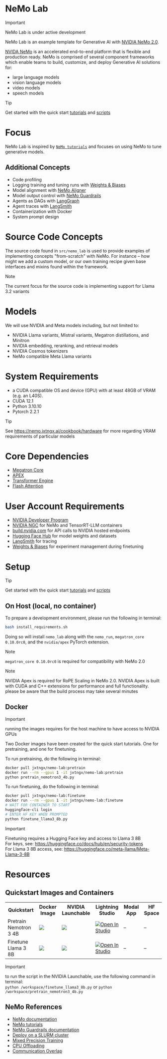 # NeMo Lab

> [!IMPORTANT]
> NeMo Lab is under active development

NeMo Lab is an example template for Generative AI with [NVIDIA NeMo 2.0](https://www.nvidia.com/en-us/ai-data-science/products/nemo/).

[NVIDA NeMo](https://www.nvidia.com/en-us/ai-data-science/products/nemo/) is an accelerated end-to-end platform that is flexible and production ready. NeMo is comprised of several component frameworks which enable teams to build, customize, and deploy Generative AI solutions for:

- large language models
- vision language models
- video models
- speech models

> [!TIP]
> Get started with the quick start [tutorials](docs/tutorials/quickstarts) and [scripts](scripts/tutorials/nemo)

# Focus

NeMo Lab is inspired by [`NeMo tutorials`](https://docs.nvidia.com/nemo-framework/user-guide/latest/nemotoolkit/starthere/tutorials.html) and focuses on using NeMo to tune generative models.

## Additional Concepts

- Code profiling
- Logging training and tuning runs with [Weights & Biases](https://wandb.ai/site)
- Model alignment with [NeMo Aligner](https://github.com/NVIDIA/NeMo-Aligner)
- Model output control with [NeMo Guardrails](https://github.com/NVIDIA/NeMo-Guardrails)
- Agents as DAGs with [LangGraph](https://www.langchain.com/langgraph)
- Agent traces with [LangSmith](https://www.langchain.com/langsmith)
- Containerization with Docker
- System prompt design

# Source Code Concepts

The source code found in `src/nemo_lab` is used to provide examples of implementing concepts "from-scratch" with NeMo. For instance – how might we add a custom model, or our own training recipe given base interfaces and mixins found within the framework.

> [!NOTE]
> The current focus for the source code is implementing support for Llama 3.2 variants

# Models

We will use NVIDIA and Meta models including, but not limited to:

- NVIDIA Llama variants, Mistral variants, Megatron distillations, and Minitron
- NVIDIA embedding, reranking, and retrieval models
- NVIDIA Cosmos tokenizers
- NeMo compatible Meta Llama variants

# System Requirements

- a CUDA compatible OS and device (GPU) with at least 48GB of VRAM (e.g. an L40S).
- CUDA 12.1
- Python 3.10.10
- Pytorch 2.2.1

> [!TIP]
> See https://nemo.jxtngx.ai/cookbook/hardware for more regarding VRAM requirements of particular models

# Core Dependencies

- [Megatron Core](https://github.com/NVIDIA/Megatron-LM)
- [APEX](https://github.com/NVIDIA/apex)
- [Transformer Engine](https://github.com/NVIDIA/TransformerEngine)
- [Flash Attention](https://github.com/Dao-AILab/flash-attention)

# User Account Requirements

- [NVIDIA Developer Program](https://developer.nvidia.com/developer-program)
- [NVIDIA NGC](https://catalog.ngc.nvidia.com/) for NeMo and TensorRT-LLM containers
- [build.nvidia.com](https://build.nvidia.com/) for API calls to NVIDIA hosted endpoints
- [Hugging Face Hub](https://huggingface.co/) for model weights and datasets
- [LangSmith](https://www.langchain.com/) for tracing
- [Weights & Biases](https://wandb.ai/site) for experiment management during finetuning

# Setup

> [!TIP]
> Get started with the quick start [tutorials](docs/tutorials/quickstarts) and [scripts](scripts/tutorials/nemo)

## On Host (local, no container)

To prepare a development environment, please run the following in terminal:

```sh
bash install_requirements.sh
```

Doing so will install `nemo_lab` along with the `nemo_run`, `megatron_core 0.10.0rc0`, and the `nvidia/apex` PyTorch extension. 

> [!NOTE]
> `megatron_core 0.10.0rc0` is required for compatibility with NeMo 2.0

> [!NOTE]
> NVIDIA Apex is required for RoPE Scaling in NeMo 2.0.
> NVIDIA Apex is built with CUDA and C++ extensions for performance and full functionality.
> please be aware that the build process may take several minutes

## Docker

> [!IMPORTANT]
> running the images requires for the host machine to have access to NVIDIA GPUs

Two Docker images have been created for the quick start tutorials. One for pretraining, and one for finetuning.

To run pretraining, do the following in terminal:

```sh
docker pull jxtngx/nemo-lab:pretrain
docker run --rm --gpus 1 -it jxtngx/nemo-lab:pretrain
python pretrain_nemotron3_4b.py
```

To run finetuning, do the following in terminal:

```sh
docker pull jxtngx/nemo-lab:finetune
docker run --rm --gpus 1 -it jxtngx/nemo-lab:finetune
# WAIT FOR CONTAINER TO START 
huggingface-cli login
# ENTER HF KEY WHEN PROMPTED
python finetune_llama3_8b.py
```

> [!IMPORTANT]
> Finetuning requires a Hugging Face key and access to Llama 3 8B <br/>
> For keys, see: https://huggingface.co/docs/hub/en/security-tokens <br/>
> For Llama 3 8B access, see: https://huggingface.co/meta-llama/Meta-Llama-3-8B

# Resources

## Quickstart Images and Containers

<table>
    <tr>
        <th>Quickstart</th>
        <th>Docker Image</th>
        <th>NVIDIA Launchable</th>
        <th>Lightning Studio</th>
        <th>Modal App</th>
        <th>HF Space</th>
    </tr>
    <tr>
        <td>Pretrain Nemotron 3 4B</td>
        <td><a target="_blank" href="https://hub.docker.com/repository/docker/jxtngx/nemo-lab/tags/train/sha256-e056f7988b875676e01a0ba2ae8fa4623ae28f0295a012f809e98158f413c2a2"><img src="https://img.shields.io/badge/Docker-2496ED?logo=docker&logoColor=fff"/></a></td>
        <td><a target="_blank" href="https://console.brev.dev/launchable/deploy?launchableID=env-2qcfxLVNihSWulFbpOYJmyy8kBB"><img src="https://uohmivykqgnnbiouffke.supabase.co/storage/v1/object/public/landingpage/brevdeploynavy.svg"/></a></td>
        <td><a target="_blank" href="https://lightning.ai/jxtngx/studios/pretrain-nemotron-3-4b-with-nvidia-nemo"><img src="https://pl-bolts-doc-images.s3.us-east-2.amazonaws.com/app-2/studio-badge.svg" alt="Open In Studio"/></a></td>    
        <td>–</td>
        <td>–</td>
    </tr>
    <tr>
        <td>Finetune Llama 3 8B</td>
        <td><a target="_blank" href="https://hub.docker.com/repository/docker/jxtngx/nemo-lab/tags/tune/sha256-29c27b9c41d633f48ed92aec40e33438b84fb3751e764df4655c9b2e697650d7"><img src="https://img.shields.io/badge/Docker-2496ED?logo=docker&logoColor=fff"/></a></td>
        <td><a target="_blank" href="https://console.brev.dev/launchable/deploy?launchableID=env-2qcfslJNcRDEkHNGfhpW625D2SN"><img src="https://uohmivykqgnnbiouffke.supabase.co/storage/v1/object/public/landingpage/brevdeploynavy.svg"/></a></td>
        <td><a target="_blank" href="https://lightning.ai/jxtngx/studios/finetune-llama-3-8b-with-nvidia-nemo"><img src="https://pl-bolts-doc-images.s3.us-east-2.amazonaws.com/app-2/studio-badge.svg" alt="Open In Studio"/></a></td>
        <td>–</td>
        <td>–</td>
    </tr>
</table>

> [!IMPORTANT]
> to run the script in the NVIDIA Launchable, use the following command in terminal: <br/>
> `python /workspace/finetune_llama3_8b.py` or `python /workspace/pretrain_nemotron3_4b.py`

## NeMo References

- [NeMo documentation](https://docs.nvidia.com/nemo-framework/user-guide/latest/overview.html)
- [NeMo tutorials](https://docs.nvidia.com/nemo-framework/user-guide/latest/nemotoolkit/starthere/tutorials.html)
- [NeMo Guardrails documentation](https://docs.nvidia.com/nemo/guardrails/index.html)
- [Deploy on a SLURM cluster](https://docs.nvidia.com/nemo-framework/user-guide/latest/nemo-2.0/quickstart.html#execute-on-a-slurm-cluster)
- [Mixed Precision Training](https://docs.nvidia.com/nemo-framework/user-guide/latest/nemotoolkit/features/mixed_precision.html)
- [CPU Offloading](https://docs.nvidia.com/nemo-framework/user-guide/latest/nemotoolkit/features/optimizations/cpu_offloading.html)
- [Communication Overlap](https://docs.nvidia.com/nemo-framework/user-guide/latest/nemotoolkit/features/optimizations/communication_overlap.html)

